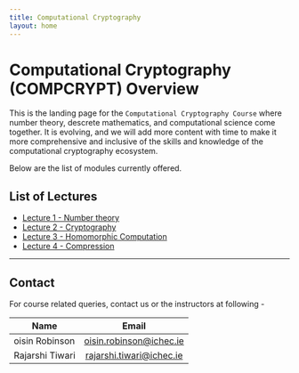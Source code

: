 ```yaml
---
title: Computational Cryptography
layout: home
---
```

# Computational Cryptography (COMPCRYPT) Overview

This is the landing page for the `Computational Cryptography Course` where number theory, descrete mathematics, and computational science come together. It is evolving, and we will add more content with time to make it more comprehensive and inclusive of the skills and knowledge of the computational cryptography ecosystem.

Below are the list of modules currently offered.



## List of Lectures
- [Lecture 1 - Number theory](./number-theory.md)
- [Lecture 2 - Cryptography](./cryptography.md)
- [Lecture 3 - Homomorphic Computation](./homomorphic-computing.md)
- [Lecture 4 - Compression](./compression.md)



---

## Contact
For course related queries, contact us or the instructors at following -

| Name                 | Email                           |
|---                   |:---:                            |
| oisin Robinson       | <oisin.robinson@ichec.ie>       |
| Rajarshi Tiwari      | <rajarshi.tiwari@ichec.ie>      |

